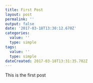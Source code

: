 ```yaml
---
title: First Post
layout: post
permalink: ''
output: false
date: '2017-03-18T13:30:12.670Z'
categories:
  value: ''
  type: simple
tags:
  value: ''
  type: simple
dateCreated: 2017-03-18T13:31:35.702Z
---
```

This is the first post
